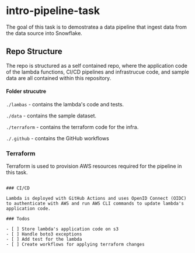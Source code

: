 # intro-pipeline-task

The goal of this task is to demostratea a data pipeline that ingest data from the data source into Snowflake.

## Repo Structure

The repo is structured as a self contained repo, where the application code of the lambda functions, CI/CD pipelines and infrastrucue code, and sample data are all contained within this repository.

#### Folder strucutre

`./lambas` - contains the lambda's code and tests.

`./data` - contains the sample dataset.

`./terraform` - contains the terraform code for the infra.

`./.github` - contains the GitHub workflows

### Terraform

Terraform is used to provision AWS resources required for the pipeline in this task.

``````

### CI/CD

Lambda is deployed with GitHub Actions and uses OpenID Connect (OIDC) to authenticate with AWS and run AWS CLI commands to update lambda's application code.

### Todos

- [ ] Store lambda's application code on s3
- [ ] Handle boto3 exceptions
- [ ] Add test for the lambda
- [ ] Create workflows for applying terraform changes
